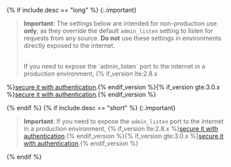 {% if include.desc == "long" %}
   {:.important}
   > **Important:** The settings below are intended for non-production use **only**, as they override the default `admin_listen` setting to listen for requests from any source. **Do not** use these settings in environments directly exposed to the internet.
   >
   > <br>
   > If you need to expose the `admin_listen` port to the internet in a production environment,
   > {% if_version lte:2.8.x
   %}[secure it with authentication](/gateway/{{page.kong_version}}/admin-api/secure-admin-api).{% endif_version %}{% if_version gte:3.0.x
   %}[secure it with authentication](/gateway/{{page.kong_version}}/production/running-kong/secure-admin-api).{% endif_version %}


{% endif %}
{% if include.desc == "short" %}
   {:.important}
   > **Important**: If you need to expose the `admin_listen` port to the internet in a production environment,
  > {% if_version lte:2.8.x
    %}[secure it with authentication](/gateway/{{page.kong_version}}/admin-api/secure-admin-api).{% endif_version %}{% if_version gte:3.0.x
    %}[secure it with authentication](/gateway/{{page.kong_version}}/production/running-kong/secure-admin-api).{% endif_version %}

{% endif %}
